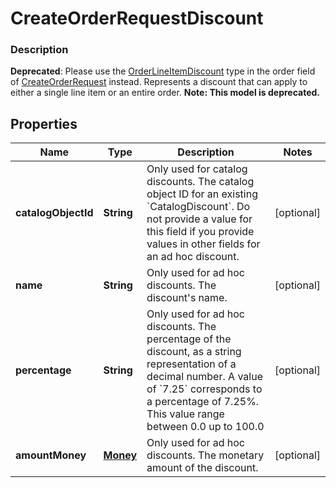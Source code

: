 
# CreateOrderRequestDiscount

### Description

__Deprecated__: Please use the [OrderLineItemDiscount](#type-orderlineitemdiscount) type in the order field of [CreateOrderRequest](#type-createorderrequest) instead.  Represents a discount that can apply to either a single line item or an entire order.
**Note: This model is deprecated.**

## Properties
Name | Type | Description | Notes
------------ | ------------- | ------------- | -------------
**catalogObjectId** | **String** | Only used for catalog discounts. The catalog object ID for an existing &#x60;CatalogDiscount&#x60;.  Do not provide a value for this field if you provide values in other fields for an ad hoc discount. |  [optional]
**name** | **String** | Only used for ad hoc discounts. The discount&#39;s name. |  [optional]
**percentage** | **String** | Only used for ad hoc discounts. The percentage of the discount, as a string representation of a decimal number.  A value of &#x60;7.25&#x60; corresponds to a percentage of 7.25%. This value range between 0.0 up to 100.0 |  [optional]
**amountMoney** | [**Money**](Money.md) | Only used for ad hoc discounts. The monetary amount of the discount. |  [optional]



